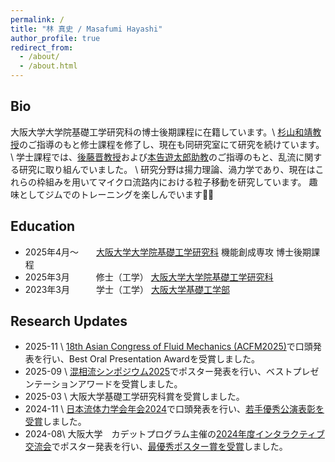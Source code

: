 ```yaml
---
permalink: /
title: "林 真史 / Masafumi Hayashi"
author_profile: true
redirect_from:
  - /about/
  - /about.html
---
```



## Bio
大阪大学大学院基礎工学研究科の博士後期課程に在籍しています。\\
[杉山和靖教授](https://rd.iai.osaka-u.ac.jp/ja/4f3be6b665b51b35.html)のご指導のもと修士課程を修了し、現在も同研究室にて研究を続けています。 \\
学士課程では、[後藤晋教授](https://fm.me.es.osaka-u.ac.jp/goto/index.html)および[本告遊太郎助教](https://ymotoori.github.io/)のご指導のもと、乱流に関する研究に取り組んでいました。 \\
研究分野は揚力理論、渦力学であり、現在はこれらの枠組みを用いてマイクロ流路内における粒子移動を研究しています。
趣味としてジムでのトレーニングを楽しんでいます🏋️‍♀️

## Education
- 2025年4月〜　　[大阪大学大学院基礎工学研究科](https://www.es.osaka-u.ac.jp/) 機能創成専攻 博士後期課程
- 2025年3月　　　修士（工学） [大阪大学大学院基礎工学研究科](https://www.es.osaka-u.ac.jp/)
- 2023年3月　　　学士（工学） [大阪大学基礎工学部](https://www.es.osaka-u.ac.jp/)


## Research Updates
- 2025-11 \\
[18th Asian Congress of Fluid Mechanics (ACFM2025)](https://www.18acfm.org/)で口頭発表を行い、Best Oral Presentation Awardを受賞しました。
- 2025-09 \\
[混相流シンポジウム2025](http://www.jsmf.gr.jp/mfsymp2025/)でポスター発表を行い、ベストプレゼンテーションアワードを受賞しました。
- 2025-03 \\
大阪大学基礎工学研究科賞を受賞しました。
- 2024-11 \\
[日本流体力学会年会2024](https://www2.nagare.or.jp/nenkai2024/)で口頭発表を行い、[若手優秀公演表彰を受賞](https://www2.nagare.or.jp/nenkai2024/doc/award.html)しました。
- 2024-08\\
大阪大学　カデットプログラム主催の[2024年度インタラクティブ交流会](https://www.msc.osaka-u.ac.jp/activity/20240828/?lang=ja)でポスター発表を行い、[最優秀ポスター賞を受賞](https://www.msc.osaka-u.ac.jp/activity/20240829-2/)しました。